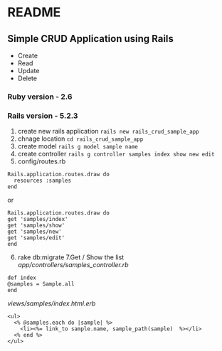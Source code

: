 # README
## Simple CRUD Application using Rails 

* Create
* Read
* Update
* Delete

### Ruby version - 2.6
### Rails version - 5.2.3

1. create new rails application ```rails new rails_crud_sample_app```
2. chnage location ```cd rails_crud_sample_app```
3. create model ```rails g model sample name```
4. create controller ```rails g controller samples index show new edit```
5. config/routes.rb

```
Rails.application.routes.draw do
  resources :samples
end
```
or 
```
Rails.application.routes.draw do
get 'samples/index'
get 'samples/show'
get 'samples/new'
get 'samples/edit'
end
```
6. rake db:migrate
7.Get / Show the list
*app/controllers/samples_controller.rb*
```
def index
@samples = Sample.all
end
```
*views/samples/index.html.erb*
```
<ul>
  <% @samples.each do |sample| %>
    <li><%= link_to sample.name, sample_path(sample)  %></li>
  <% end %>
</ul>
```


